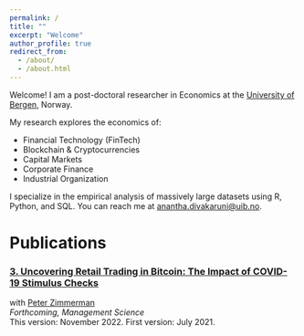 ```yaml
---
permalink: /
title: ""
excerpt: "Welcome"
author_profile: true
redirect_from:
  - /about/
  - /about.html
---
```


Welcome! I am a post-doctoral researcher in Economics at the [University of Bergen](https://www.uib.no/econ]
), Norway.

My research explores the economics of:
*  Financial Technology (FinTech)
*  Blockchain & Cryptocurrencies
*  Capital Markets
*  Corporate Finance
*  Industrial Organization

I specialize in the empirical analysis of massively large datasets using R, Python, and SQL. You can reach me at [anantha.divakaruni@uib.no](anantha.divakarun@uib.no).


Publications
======  
### [3\. Uncovering Retail Trading in Bitcoin: The Impact of COVID-19 Stimulus Checks](https://papers.ssrn.com/abstract=3888393)

with [Peter Zimmerman](https://sites.google.com/view/peter-zimmerman/)   
_Forthcoming, Management Science_  
This version: November 2022. First version: July 2021.  
<!--- \[[arXiv](https://arxiv.org/abs/2010.04814)\] \[[pdf](https://pedrohcgs.github.io/files/Roth_SantAnna_ECMA2022.pdf)\] -->
